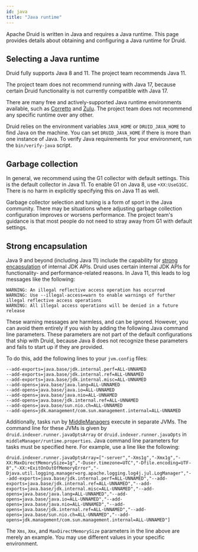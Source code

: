 ```yaml
---
id: java
title: "Java runtime"
---
```


<!--
  ~ Licensed to the Apache Software Foundation (ASF) under one
  ~ or more contributor license agreements.  See the NOTICE file
  ~ distributed with this work for additional information
  ~ regarding copyright ownership.  The ASF licenses this file
  ~ to you under the Apache License, Version 2.0 (the
  ~ "License"); you may not use this file except in compliance
  ~ with the License.  You may obtain a copy of the License at
  ~
  ~   http://www.apache.org/licenses/LICENSE-2.0
  ~
  ~ Unless required by applicable law or agreed to in writing,
  ~ software distributed under the License is distributed on an
  ~ "AS IS" BASIS, WITHOUT WARRANTIES OR CONDITIONS OF ANY
  ~ KIND, either express or implied.  See the License for the
  ~ specific language governing permissions and limitations
  ~ under the License.
  -->

Apache Druid is written in Java and requires a Java runtime. This page provides details about obtaining and configuring
a Java runtime for Druid.

## Selecting a Java runtime

Druid fully supports Java 8 and 11. The project team recommends Java 11.

The project team does not recommend running with Java 17, because certain Druid functionality is not currently
compatible with Java 17.

There are many free and actively-supported Java runtime environments available, such as
[Corretto](https://aws.amazon.com/corretto/) and [Zulu](https://www.azul.com/downloads/?package=jdk#download-openjdk).
The project team does not recommend any specific runtime over any other.

Druid relies on the environment variables `JAVA_HOME` or `DRUID_JAVA_HOME` to find Java on the machine. You can set
`DRUID_JAVA_HOME` if there is more than one instance of Java. To verify Java requirements for your environment, run the
`bin/verify-java` script.

## Garbage collection

In general, we recommend using the G1 collector with default settings. This is the default collector in Java 11.
To enable G1 on Java 8, use `+XX:UseG1GC`. There is no harm in explicitly specifying this on Java 11 as well.

Garbage collector selection and tuning is a form of sport in the Java community. There may be situations where adjusting
garbage collection configuration improves or worsens performance. The project team's guidance is that most people do
not need to stray away from G1 with default settings.

## Strong encapsulation

Java 9 and beyond (including Java 11) include the capability for
[strong encapsulation](https://dev.java/learn/strong-encapsulation-\(of-jdk-internals\)/) of internal JDK APIs. Druid
uses certain internal JDK APIs for functionality- and performance-related reasons. In Java 11, this leads to log
messages like the following:

```
WARNING: An illegal reflective access operation has occurred
WARNING: Use --illegal-access=warn to enable warnings of further illegal reflective access operations
WARNING: All illegal access operations will be denied in a future release
```

These warning messages are harmless, and can be ignored. However, you can avoid them entirely if you wish by adding the
following Java command line parameters. These parameters are not part of the default configurations that ship with
Druid, because Java 8 does not recognize these parameters and fails to start up if they are provided.

To do this, add the following lines to your `jvm.config` files:

```
--add-exports=java.base/jdk.internal.perf=ALL-UNNAMED
--add-exports=java.base/jdk.internal.ref=ALL-UNNAMED
--add-exports=java.base/jdk.internal.misc=ALL-UNNAMED
--add-opens=java.base/java.lang=ALL-UNNAMED
--add-opens=java.base/java.io=ALL-UNNAMED
--add-opens=java.base/java.nio=ALL-UNNAMED
--add-opens=java.base/jdk.internal.ref=ALL-UNNAMED
--add-opens=java.base/sun.nio.ch=ALL-UNNAMED
--add-opens=jdk.management/com.sun.management.internal=ALL-UNNAMED
```

Additionally, tasks run by [MiddleManagers](../design/architecture.md) execute in separate JVMs. The command line for
these JVMs is given by `druid.indexer.runner.javaOptsArray` or `druid.indexer.runner.javaOpts` in
`middleManager/runtime.properties`. Java command line parameters for tasks must be specified here. For example, use
a line like the following:

```
druid.indexer.runner.javaOptsArray=["-server","-Xms1g","-Xmx1g","-XX:MaxDirectMemorySize=1g","-Duser.timezone=UTC","-Dfile.encoding=UTF-8","-XX:+ExitOnOutOfMemoryError","-Djava.util.logging.manager=org.apache.logging.log4j.jul.LogManager","--add-exports=java.base/jdk.internal.perf=ALL-UNNAMED","--add-exports=java.base/jdk.internal.ref=ALL-UNNAMED","--add-exports=java.base/jdk.internal.misc=ALL-UNNAMED","--add-opens=java.base/java.lang=ALL-UNNAMED","--add-opens=java.base/java.io=ALL-UNNAMED","--add-opens=java.base/java.nio=ALL-UNNAMED","--add-opens=java.base/jdk.internal.ref=ALL-UNNAMED","--add-opens=java.base/sun.nio.ch=ALL-UNNAMED","--add-opens=jdk.management/com.sun.management.internal=ALL-UNNAMED"]
```

The `Xms`, `Xmx`, and `MaxDirectMemorySize` parameters in the line above are merely an example. You may use different
values in your specific environment.
